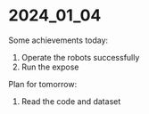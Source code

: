 # 2024_01_04
Some achievements today:

1. Operate the robots successfully
1. Run the expose



Plan for tomorrow:

1. Read the code and dataset

